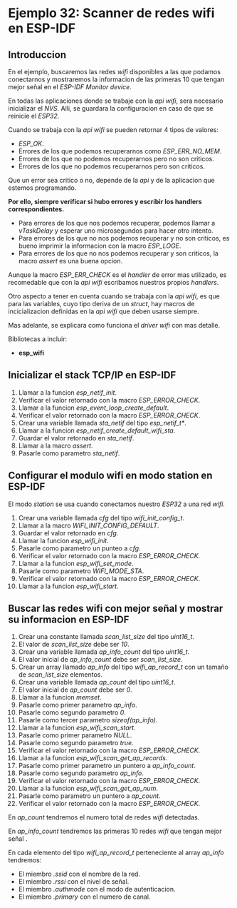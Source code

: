 # Ejemplo 32: Scanner de redes wifi en ESP-IDF

## Introduccion

En el ejemplo, buscaremos las redes _wifi_ disponibles a las que podamos conectarnos y mostraremos la informacion de las primeras 10 que tengan mejor señal en el _ESP-IDF Monitor device_.

En todas las aplicaciones donde se trabaje con la _api wifi_, sera necesario inicializar el _NVS_. Alli, se guardara la configuracion en caso de que se reinicie el _ESP32_.

Cuando se trabaja con la _api wifi_ se pueden retornar 4 tipos de valores:

- _ESP_OK_.
- Errores de los que podemos recuperarnos como _ESP_ERR_NO_MEM_.
- Errores de los que no podemos recuperarnos pero no son criticos.
- Errores de los que no podemos recuperarnos pero son criticos.

Que un error sea critico o no, depende de la _api_ y de la aplicacion que estemos programando.

**Por ello, siempre verificar si hubo errores y escribir los handlers correspondientes.**

- Para errores de los que nos podemos recuperar, podemos llamar a _vTaskDelay_ y esperar uno microsegundos para hacer otro intento.
- Para errores de los que no nos podemos recuperar y no son criticos, es bueno imprimir la informacion con la macro _ESP_LOGE_.
- Para errores de los que no nos podemos recuperar y son criticos, la macro _assert_ es una buena opcion.

Aunque la macro _ESP_ERR_CHECK_ es el _handler_ de error mas utilizado, es recomedable que con la _api wifi_ escribamos nuestros propios _handlers_.

Otro aspecto a tener en cuenta cuando se trabaja con la _api wifi_, es que para las variables, cuyo tipo deriva de un _struct_, hay macros de incicializacion definidas en la _api wifi_ que deben usarse siempre.

Mas adelante, se explicara como funciona el _driver wifi_ con mas detalle.

Bibliotecas a incluir:

- **esp_wifi**

## Inicializar el stack TCP/IP en ESP-IDF

1. Llamar a la funcion _esp_netif_init_.
2. Verificar el valor retornado con la macro _ESP_ERROR_CHECK_.
3. Llamar a la funcion _esp_event_loop_create_default_.
4. Verificar el valor retornado con la macro _ESP_ERROR_CHECK_.
5. Crear una variable llamada _sta_netif_ del tipo _esp_netif_t\*_.
6. Llamar a la funcion _esp_netif_create_default_wifi_sta_.
7. Guardar el valor retornado en _sta_netif_.
8. Llamar a la macro _assert_.
9. Pasarle como parametro _sta_netif_.

## Configurar el modulo wifi en modo station en ESP-IDF

El modo _station_ se usa cuando conectamos nuestro _ESP32_ a una red _wifi_.

1. Crear una variable llamada _cfg_ del tipo _wifi_init_config_t_.
2. Llamar a la macro _WIFI_INIT_CONFIG_DEFAULT_.
3. Guardar el valor retornado en _cfg_.
4. Llamar la funcion _esp_wifi_init_.
5. Pasarle como parametro un punteo a _cfg_.
6. Verificar el valor retornado con la macro _ESP_ERROR_CHECK_.
7. Llamar a la funcion _esp_wifi_set_mode_.
8. Pasarle como parametro _WIFI_MODE_STA_.
9. Verificar el valor retornado con la macro _ESP_ERROR_CHECK_.
10. Llamar a la funcion _esp_wifi_start_.

## Buscar las redes wifi con mejor señal y mostrar su informacion en ESP-IDF

1. Crear una constante llamada _scan_list_size_ del tipo _uint16_t_.
2. El valor de _scan_list_size_ debe ser _10_.
3. Crear una variable llamada _ap_info_count_ del tipo _uint16_t_.
4. El valor inicial de _ap_info_count_ debe ser _scan_list_size_.
5. Crear un array llamado _ap_info_ del tipo _wifi_ap_record_t_ con un tamaño de _scan_list_size_ elementos.
6. Crear una variable llamada _ap_count_ del tipo _uint16_t_.
7. El valor inicial de _ap_count_ debe ser _0_.
8. Llamar a la funcion _memset_.
9. Pasarle como primer parametro _ap_info_.
10. Pasarle como segundo parametro _0_.
11. Pasarle como tercer parametro _sizeof(ap_info)_.
12. Llamar a la funcion _esp_wifi_scan_start_.
13. Pasarle como primer parametro _NULL_.
14. Pasarle como segundo parametro _true_.
15. Verificar el valor retornado con la macro _ESP_ERROR_CHECK_.
16. Llamar a la funcion _esp_wifi_scan_get_ap_records_.
17. Pasarle como primer parametro un puntero a _ap_info_count_.
18. Pasarle como segundo parametro _ap_info_.
19. Verificar el valor retornado con la macro _ESP_ERROR_CHECK_.
20. Llamar a la funcion _esp_wifi_scan_get_ap_num_.
21. Pasarle como parametro un puntero a _ap_count_.
22. Verificar el valor retornado con la macro _ESP_ERROR_CHECK_.

En _ap_count_ tendremos el numero total de redes _wifi_ detectadas.

En _ap_info_count_ tendremos las primeras 10 redes _wifi_ que tengan mejor señal .

En cada elemento del tipo _wifi_ap_record_t_ perteneciente al array _ap_info_ tendremos:

- El miembro _.ssid_ con el nombre de la red.
- El miembro _.rssi_ con el nivel de señal.
- El miembro _.authmode_ con el modo de autenticacion.
- El miembro _.primary_ con el numero de canal.

